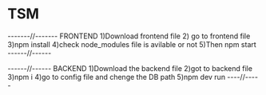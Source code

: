 # TSM

-------//-------
FRONTEND
1)Download frontend file
2) go to frontend file
3)npm install
4)check node_modules file is avilable or not
5)Then npm start
------//------

------//------
BACKEND
1)Download the backend file
2)got to backend file
3)npm i
4)go to config file and chenge the DB path
5)npm dev run
----//-----
